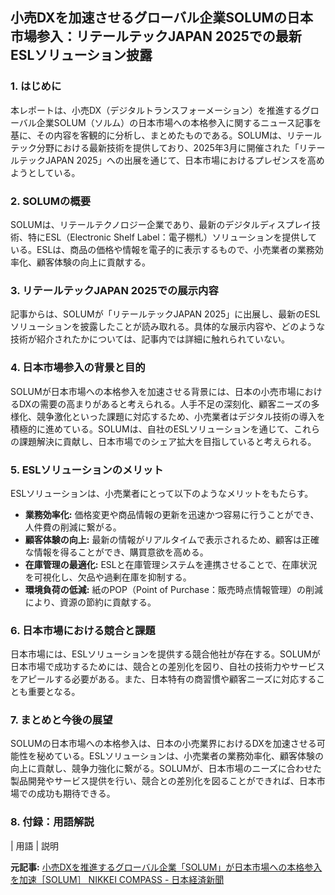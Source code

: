 ## 小売DXを加速させるグローバル企業SOLUMの日本市場参入：リテールテックJAPAN 2025での最新ESLソリューション披露

### 1. はじめに

本レポートは、小売DX（デジタルトランスフォーメーション）を推進するグローバル企業SOLUM（ソルム）の日本市場への本格参入に関するニュース記事を基に、その内容を客観的に分析し、まとめたものである。SOLUMは、リテールテック分野における最新技術を提供しており、2025年3月に開催された「リテールテックJAPAN 2025」への出展を通じて、日本市場におけるプレゼンスを高めようとしている。

### 2. SOLUMの概要

SOLUMは、リテールテクノロジー企業であり、最新のデジタルディスプレイ技術、特にESL（Electronic Shelf Label：電子棚札）ソリューションを提供している。ESLは、商品の価格や情報を電子的に表示するもので、小売業者の業務効率化、顧客体験の向上に貢献する。

### 3. リテールテックJAPAN 2025での展示内容

記事からは、SOLUMが「リテールテックJAPAN 2025」に出展し、最新のESLソリューションを披露したことが読み取れる。具体的な展示内容や、どのような技術が紹介されたかについては、記事内では詳細に触れられていない。

### 4. 日本市場参入の背景と目的

SOLUMが日本市場への本格参入を加速させる背景には、日本の小売市場におけるDXの需要の高まりがあると考えられる。人手不足の深刻化、顧客ニーズの多様化、競争激化といった課題に対応するため、小売業者はデジタル技術の導入を積極的に進めている。SOLUMは、自社のESLソリューションを通じて、これらの課題解決に貢献し、日本市場でのシェア拡大を目指していると考えられる。

### 5. ESLソリューションのメリット

ESLソリューションは、小売業者にとって以下のようなメリットをもたらす。

* **業務効率化:** 価格変更や商品情報の更新を迅速かつ容易に行うことができ、人件費の削減に繋がる。
* **顧客体験の向上:** 最新の情報がリアルタイムで表示されるため、顧客は正確な情報を得ることができ、購買意欲を高める。
* **在庫管理の最適化:** ESLと在庫管理システムを連携させることで、在庫状況を可視化し、欠品や過剰在庫を抑制する。
* **環境負荷の低減:** 紙のPOP（Point of Purchase：販売時点情報管理）の削減により、資源の節約に貢献する。

### 6. 日本市場における競合と課題

日本市場には、ESLソリューションを提供する競合他社が存在する。SOLUMが日本市場で成功するためには、競合との差別化を図り、自社の技術力やサービスをアピールする必要がある。また、日本特有の商習慣や顧客ニーズに対応することも重要となる。

### 7. まとめと今後の展望

SOLUMの日本市場への本格参入は、日本の小売業界におけるDXを加速させる可能性を秘めている。ESLソリューションは、小売業者の業務効率化、顧客体験の向上に貢献し、競争力強化に繋がる。SOLUMが、日本市場のニーズに合わせた製品開発やサービス提供を行い、競合との差別化を図ることができれば、日本市場での成功も期待できる。

### 8. 付録：用語解説

| 用語 | 説明 

**元記事:** [小売DXを推進するグローバル企業「SOLUM」が日本市場への本格参入を加速［SOLUM］ NIKKEI COMPASS - 日本経済新聞](https://www.nikkei.com/compass/content/PRTKDB000000002_000158389/preview)